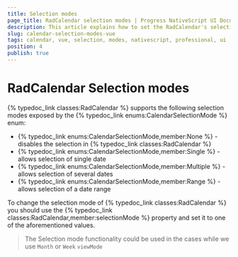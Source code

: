 ```yaml
---
title: Selection modes
page_title: RadCalendar selection modes | Progress NativeScript UI Documentation
description: This article explains how to set the RadCalendar's selection mode with Vue
slug: calendar-selection-modes-vue
tags: calendar, vue, selection, modes, nativescript, professional, ui
position: 4
publish: true
---
```


# RadCalendar Selection modes
{% typedoc_link classes:RadCalendar %} supports the following selection modes exposed by the {% typedoc_link enums:CalendarSelectionMode %} enum:

- {% typedoc_link enums:CalendarSelectionMode,member:None %} - disables the selection in {% typedoc_link classes:RadCalendar %}
- {% typedoc_link enums:CalendarSelectionMode,member:Single %} - allows selection of single date
- {% typedoc_link enums:CalendarSelectionMode,member:Multiple %} - allows selection of several dates
- {% typedoc_link enums:CalendarSelectionMode,member:Range %} - allows selection of a date range

To change the selection mode of {% typedoc_link classes:RadCalendar %} you should use the {% typedoc_link classes:RadCalendar,member:selectionMode %} property and set it to one of the aforementioned values.

<snippet id='calendar-selectionmode-vue'/>

> The Selection mode functionality could be used in the cases while we use `Month` or `Week` `viewMode`
